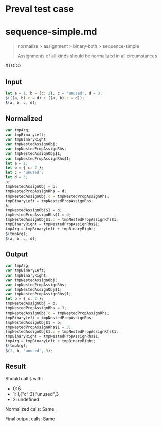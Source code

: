 # Preval test case

# sequence-simple.md

> normalize > assignment > binary-both > sequence-simple
>
> Assignments of all kinds should be normalized in all circumstances

#TODO

## Input

`````js filename=intro
let a = 1, b = {c: 2}, c = 'unused', d = 3;
$(((a, b).c = d) + ((a, b).c = d));
$(a, b, c, d);
`````

## Normalized

`````js filename=intro
var tmpArg;
var tmpBinaryLeft;
var tmpBinaryRight;
var tmpNestedAssignObj;
var tmpNestedPropAssignRhs;
var tmpNestedAssignObj$1;
var tmpNestedPropAssignRhs$1;
let a = 1;
let b = { c: 2 };
let c = 'unused';
let d = 3;
a;
tmpNestedAssignObj = b;
tmpNestedPropAssignRhs = d;
tmpNestedAssignObj.c = tmpNestedPropAssignRhs;
tmpBinaryLeft = tmpNestedPropAssignRhs;
a;
tmpNestedAssignObj$1 = b;
tmpNestedPropAssignRhs$1 = d;
tmpNestedAssignObj$1.c = tmpNestedPropAssignRhs$1;
tmpBinaryRight = tmpNestedPropAssignRhs$1;
tmpArg = tmpBinaryLeft + tmpBinaryRight;
$(tmpArg);
$(a, b, c, d);
`````

## Output

`````js filename=intro
var tmpArg;
var tmpBinaryLeft;
var tmpBinaryRight;
var tmpNestedAssignObj;
var tmpNestedPropAssignRhs;
var tmpNestedAssignObj$1;
var tmpNestedPropAssignRhs$1;
let b = { c: 2 };
tmpNestedAssignObj = b;
tmpNestedPropAssignRhs = 3;
tmpNestedAssignObj.c = tmpNestedPropAssignRhs;
tmpBinaryLeft = tmpNestedPropAssignRhs;
tmpNestedAssignObj$1 = b;
tmpNestedPropAssignRhs$1 = 3;
tmpNestedAssignObj$1.c = tmpNestedPropAssignRhs$1;
tmpBinaryRight = tmpNestedPropAssignRhs$1;
tmpArg = tmpBinaryLeft + tmpBinaryRight;
$(tmpArg);
$(1, b, 'unused', 3);
`````

## Result

Should call `$` with:
 - 0: 6
 - 1: 1,{"c":3},"unused",3
 - 2: undefined

Normalized calls: Same

Final output calls: Same

